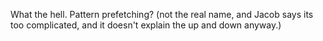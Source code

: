 What the hell.
Pattern prefetching? (not the real name, and Jacob says its too complicated, and
it doesn't explain the up and down anyway.)